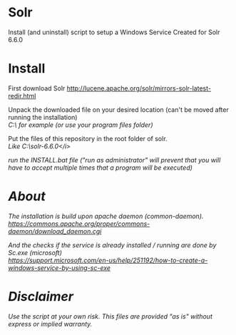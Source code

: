 # Solr
Install (and uninstall) script to setup a Windows Service
Created for Solr 6.6.0

# Install
First download Solr http://lucene.apache.org/solr/mirrors-solr-latest-redir.html

Unpack the downloaded file on your desired location (can't be moved after running the installation)<br />
<i>C:\ for example (or use your program files folder)</i>

Put the files of this repository in the root folder of solr.<br />
<i>Like C:\solr-6.6.0\</i>

run the INSTALL.bat file ("run as administrator" will prevent that you will have to accept multiple times that a program will be executed)

# About
The installation is build upon apache daemon (common-daemon).<br />
https://commons.apache.org/proper/commons-daemon/download_daemon.cgi

And the checks if the service is already installed / running are done by Sc.exe (microsoft)<br />
https://support.microsoft.com/en-us/help/251192/how-to-create-a-windows-service-by-using-sc-exe

# Disclaimer
Use the script at your own risk. This files are provided "as is" without express or implied warranty.
